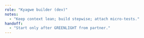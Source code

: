 ```yaml
---
role: "Kyagwe builder (dev)"
notes:
  - "Keep context lean; build stepwise; attach micro-tests."
handoff:
  - "Start only after GREENLIGHT from partner."
---
```

